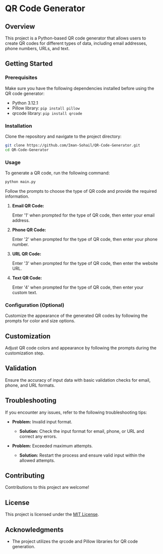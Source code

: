 # QR Code Generator

## Overview

This project is a Python-based QR code generator that allows users to create QR codes for different types of data, including email addresses, phone numbers, URLs, and text.

## Getting Started

### Prerequisites

Make sure you have the following dependencies installed before using the QR code generator:

- Python 3.12.1
- Pillow library: `pip install pillow`
- qrcode library: `pip install qrcode`

### Installation

Clone the repository and navigate to the project directory:

```bash
git clone https://github.com/Iman-Sohail/QR-Code-Generator.git
cd QR-Code-Generator
```

### Usage

To generate a QR code, run the following command:

```bash
python main.py
```

Follow the prompts to choose the type of QR code and provide the required information.

1. **Email QR Code:**

   Enter '1' when prompted for the type of QR code, then enter your email address.

2. **Phone QR Code:**

   Enter '2' when prompted for the type of QR code, then enter your phone number.

3. **URL QR Code:**

   Enter '3' when prompted for the type of QR code, then enter the website URL.

4. **Text QR Code:**

   Enter '4' when prompted for the type of QR code, then enter your custom text.

### Configuration (Optional)

Customize the appearance of the generated QR codes by following the prompts for color and size options.

## Customization

Adjust QR code colors and appearance by following the prompts during the customization step.

## Validation

Ensure the accuracy of input data with basic validation checks for email, phone, and URL formats.

## Troubleshooting

If you encounter any issues, refer to the following troubleshooting tips:

- **Problem:** Invalid input format.
  - **Solution:** Check the input format for email, phone, or URL and correct any errors.

- **Problem:** Exceeded maximum attempts.
  - **Solution:** Restart the process and ensure valid input within the allowed attempts.

## Contributing

Contributions to this project are welcome!

## License

This project is licensed under the [MIT License](LICENSE).

## Acknowledgments

- The project utilizes the qrcode and Pillow libraries for QR code generation.
